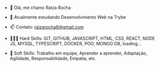 - 👋 Olá, me chamo Raíza Rocha
- 🌱 Atualmente estudando Desenvolvimento Web na Trybe
- 📫 Contato: raizarocha8@gmail.com

- 👩🏽‍💻 Hard Skills: GIT, GITHUB, JAVASCRIPT, HTML, CSS, REACT, NODE JS, MYSQL, TYPESCRIPT, DOCKER, POO, MONGO DB, loading...
- 👥 Soft Skills: Trabalho em equipe, Aprender a aprender, Adaptação, Agilidade, Responsabilidade, Empatia, etc.

<!---
raizarocha/raizarocha is a ✨ special ✨ repository because its `README.md` (this file) appears on your GitHub profile.
You can click the Preview link to take a look at your changes.
--->
